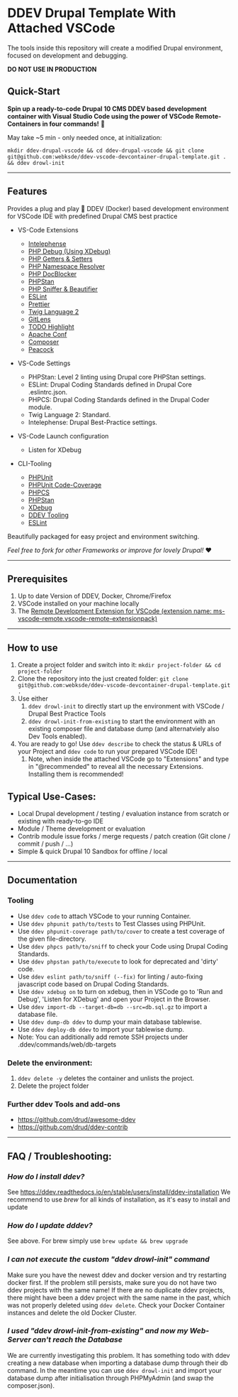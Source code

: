 # DDEV Drupal Template With Attached VSCode
The tools inside this repository will create a modified Drupal environment, focused on development and debugging.

**DO NOT USE IN PRODUCTION**
## Quick-Start
**Spin up a ready-to-code Drupal 10 CMS DDEV based development container with Visual Studio Code using the power of VSCode Remote-Containers in four commands!** 🚀

May take ~5 min - only needed once, at initialization:
~~~
mkdir ddev-drupal-vscode && cd ddev-drupal-vscode && git clone git@github.com:webksde/ddev-vscode-devcontainer-drupal-template.git . && ddev drowl-init
~~~

---

## Features

Provides a plug and play 🔌 DDEV (Docker) based development environment for VSCode IDE with predefined Drupal CMS best practice
- VS-Code Extensions
  - [Intelephense](https://marketplace.visualstudio.com/items?itemName=bmewburn.vscode-intelephense-client)
  - [PHP Debug (Using XDebug)](https://marketplace.visualstudio.com/items?itemName=xdebug.php-debug)
  - [PHP Getters & Setters](https://marketplace.visualstudio.com/items?itemName=cvergne.vscode-php-getters-setters-cv)
  - [PHP Namespace Resolver](https://marketplace.visualstudio.com/items?itemName=MehediDracula.php-namespace-resolver)
  - [PHP DocBlocker](https://marketplace.visualstudio.com/items?itemName=neilbrayfield.php-docblocker)
  - [PHPStan](https://marketplace.visualstudio.com/items?itemName=SanderRonde.phpstan-vscode)
  - [PHP Sniffer & Beautifier](https://marketplace.visualstudio.com/items?itemName=ValeryanM.vscode-phpsab)
  - [ESLint](https://marketplace.visualstudio.com/items?itemName=dbaeumer.vscode-eslint)
  - [Prettier](https://marketplace.visualstudio.com/items?itemName=esbenp.prettier-vscode)
  - [Twig Language 2](https://marketplace.visualstudio.com/items?itemName=mblode.twig-language-2)
  - [GitLens](https://marketplace.visualstudio.com/items?itemName=eamodio.gitlens)
  - [TODO Highlight](https://marketplace.visualstudio.com/items?itemName=wayou.vscode-todo-highlight)
  - [Apache Conf](https://marketplace.visualstudio.com/items?itemName=mrmlnc.vscode-apache)
  - [Composer](https://marketplace.visualstudio.com/items?itemName=DEVSENSE.composer-php-vscode)
  - [Peacock](https://marketplace.visualstudio.com/items?itemName=johnpapa.vscode-peacock)

- VS-Code Settings
  - PHPStan: Level 2 linting using Drupal core PHPStan settings.
  - ESLint: Drupal Coding Standards defined in Drupal Core .eslintrc.json.
  - PHPCS: Drupal Coding Standards defined in the Drupal Coder module.
  - Twig Language 2: Standard.
  - Intelephense: Drupal Best-Practice settings.

- VS-Code Launch configuration
  - Listen for XDebug

- CLI-Tooling
  - [PHPUnit](https://phpunit.de/)
  - [PHPUnit Code-Coverage](https://phpunit.de/manual/6.5/en/code-coverage-analysis.html)
  - [PHPCS](https://github.com/squizlabs/PHP_CodeSniffer)
  - [PHPStan](https://phpstan.org/)
  - [XDebug](https://xdebug.org/)
  - [DDEV Tooling](https://ddev.readthedocs.io/en/stable/users/cli-usage/)
  - [ESLint](https://eslint.org/)

Beautifully packaged for easy project and environment switching.

*Feel free to fork for other Frameworks or improve for lovely Drupal!* ❤️

---

## Prerequisites
  1. Up to date Version of DDEV, Docker, Chrome/Firefox
  2. VSCode installed on your machine locally
  3. The [Remote Development Extension for VSCode (extension name: ms-vscode-remote.vscode-remote-extensionpack)](https://marketplace.visualstudio.com/items?itemName=ms-vscode-remote.vscode-remote-extensionpack)

---

## How to use
 1. Create a project folder and switch into it: `mkdir project-folder && cd project-folder`
 2. Clone the repository into the just created folder: `git clone git@github.com:webksde/ddev-vscode-devcontainer-drupal-template.git .`
 3. Use either
    1. `ddev drowl-init` to directly start up the environment with VSCode / Drupal Best Practice Tools
    2. `ddev drowl-init-from-existing` to start the environment with an existing composer file and database dump (and alternatviely also Dev Tools enabled).
 4. You are ready to go! Use `ddev describe` to check the status & URLs of your Project and `ddev code` to run your prepared VSCode IDE!
    1. Note, when inside the attached VSCode go to "Extensions" and type in "@recommended" to reveal all the necessary Extensions. Installing them is recommended!

## Typical Use-Cases:
 - Local Drupal development / testing / evaluation instance from scratch or existing with ready-to-go IDE
 - Module / Theme development or evaluation
 - Contrib module issue forks / merge requests / patch creation (Git clone / commit / push / ...)
 - Simple & quick Drupal 10 Sandbox for offline / local

---

## Documentation
### Tooling
 - Use `ddev code` to attach VSCode to your running Container.
 - Use `ddev phpunit path/to/tests` to Test Classes using PHPUnit.
 - Use `ddev phpunit-coverage path/to/cover` to create a test coverage of the given file-directory.
 - Use `ddev phpcs path/to/sniff` to check your Code using Drupal Coding Standards.
 - Use `ddev phpstan path/to/execute` to look for deprecated and 'dirty' code.
 - Use `ddev eslint path/to/sniff (--fix)` for linting / auto-fixing javascript code based on Drupal Coding Standards.
 - Use `ddev xdebug on` to turn on xdebug, then in VSCode go to 'Run and Debug', 'Listen for XDebug' and open your Project in the Browser.
 - Use `ddev import-db --target-db=db --src=db.sql.gz` to import a database file.
 - Use `ddev dump-db ddev` to dump your main database tablewise.
 - Use `ddev deploy-db ddev` to import your tablewise dump.
  - Note: You can additionally add remote SSH projects under .ddev/commands/web/db-targets

### Delete the environment:
 1. `ddev delete -y` deletes the container and unlists the project.
 2. Delete the project folder

### Further ddev Tools and add-ons
 - https://github.com/drud/awesome-ddev
 - https://github.com/drud/ddev-contrib

---

## FAQ / Troubleshooting:
### *How do I install ddev?*

See https://ddev.readthedocs.io/en/stable/users/install/ddev-installation
We recommend to use *brew* for all kinds of installation, as it's easy to install and update

### *How do I update dddev?*

See above. For brew simply use `brew update && brew upgrade`

### *I can not execute the custom "ddev drowl-init" command*

Make sure you have the newest ddev and docker version and try restarting docker first. If the problem still persists, make sure you do not have two ddev projects with the same name!
If there are no duplicate ddev projects, there might have been a ddev project with the same name in the past, which was not properly deleted using `ddev delete`. Check your Docker Container instances and delete the old Docker Cluster.

### *I used "ddev drowl-init-from-existing" and now my Web-Server can't reach the Database*

We are currently investigating this problem. It has something todo with ddev creating a new database when importing a database dump through their db command. In the meantime you can use `ddev drowl-init` and import your database dump after initialisation through PHPMyAdmin (and swap the composer.json).
